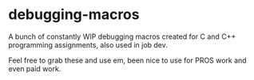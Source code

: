 # debugging-macros
A bunch of constantly WIP debugging macros created for C and C++ programming assignments, also used in job dev.

Feel free to grab these and use em, been nice to use for PROS work and even paid work. 

